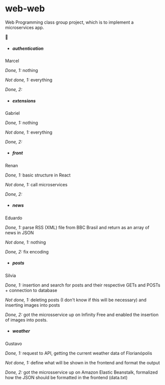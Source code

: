 ﻿# web-web
Web Programming class group project, which is to implement a microservices app.

🐸 

* ##### authentication
Marcel

*Done, 1:* nothing

*Not done, 1:* everything

*Done, 2:*

* ##### extensions
Gabriel

*Done, 1:* nothing

*Not done, 1:* everything

*Done, 2:*

* ##### front
Renan

*Done, 1:* basic structure in React

*Not done, 1:* call microservices

*Done, 2:*

* ##### news
Eduardo

*Done, 1:* parse RSS (XML) file from BBC Brasil and return as an array of news in JSON

*Not done, 1:* nothing

*Done, 2:* fix encoding

* ##### posts

Silvia

*Done, 1:* insertion and search for posts and their respective GETs and POSTs + connection to database

*Not done, 1:* deleting posts (I don't know if this will be necessary) and inserting images into posts

*Done, 2:* got the microsservice up on Infinity Free and enabled the insertion of images into posts.

* ##### weather

Gustavo

*Done, 1:* request to API, getting the current weather data of Florianópolis

*Not done, 1:* define what will be shown in the frontend and format the output

*Done, 2:* got the microsservice up on Amazon Elastic Beanstalk, formalized how the JSON should be formatted in the frontend (data.txt)
